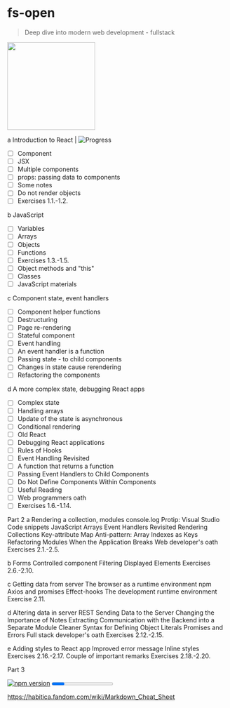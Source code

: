 # fs-open
>Deep dive into modern web development - fullstack

<img alr="" height="200" src="https://media0.giphy.com/media/v1.Y2lkPTc5MGI3NjExMGZ2ZnVhYjhtaWx1NXZndzY1cDV4cnlpdzNuc3N0Y2ZuY3czYzY4MCZlcD12MV9pbnRlcm5hbF9naWZfYnlfaWQmY3Q9Zw/bGgsc5mWoryfgKBx1u/giphy.gif" />

a Introduction to React | ![Progress](https://progress-bar.dev/5/?title=InProgress)
- [ ] Component
- [ ] JSX
- [ ] Multiple components
- [ ] props: passing data to components
- [ ] Some notes
- [ ] Do not render objects
- [ ] Exercises 1.1.-1.2.

b JavaScript
- [ ] Variables
- [ ] Arrays
- [ ] Objects
- [ ] Functions
- [ ] Exercises 1.3.-1.5.
- [ ] Object methods and "this"
- [ ] Classes
- [ ] JavaScript materials

c Component state, event handlers
- [ ] Component helper functions
- [ ] Destructuring
- [ ] Page re-rendering
- [ ] Stateful component
- [ ] Event handling
- [ ] An event handler is a function
- [ ] Passing state - to child components
- [ ] Changes in state cause rerendering
- [ ] Refactoring the components

d A more complex state, debugging React apps
- [ ] Complex state
- [ ] Handling arrays
- [ ] Update of the state is asynchronous
- [ ] Conditional rendering
- [ ] Old React
- [ ] Debugging React applications
- [ ] Rules of Hooks
- [ ] Event Handling Revisited
- [ ] A function that returns a function
- [ ] Passing Event Handlers to Child Components
- [ ] Do Not Define Components Within Components
- [ ] Useful Reading
- [ ] Web programmers oath
- [ ] Exercises 1.6.-1.14.

Part 2
a Rendering a collection, modules
console.log
Protip: Visual Studio Code snippets
JavaScript Arrays
Event Handlers Revisited
Rendering Collections
Key-attribute
Map
Anti-pattern: Array Indexes as Keys
Refactoring Modules
When the Application Breaks
Web developer's oath
Exercises 2.1.-2.5.

b Forms
Controlled component
Filtering Displayed Elements
Exercises 2.6.-2.10.

c Getting data from server
The browser as a runtime environment
npm
Axios and promises
Effect-hooks
The development runtime environment
Exercise 2.11.

d Altering data in server
REST
Sending Data to the Server
Changing the Importance of Notes
Extracting Communication with the Backend into a Separate Module
Cleaner Syntax for Defining Object Literals
Promises and Errors
Full stack developer's oath
Exercises 2.12.-2.15.

e Adding styles to React app
Improved error message
Inline styles
Exercises 2.16.-2.17.
Couple of important remarks
Exercises 2.18.-2.20.

Part 3


[![npm version](https://badge.fury.io/js/react-sweet-progress.svg)](https://badge.fury.io/js/react-sweet-progress)
<Progress
  percent={69}
/>

https://habitica.fandom.com/wiki/Markdown_Cheat_Sheet
